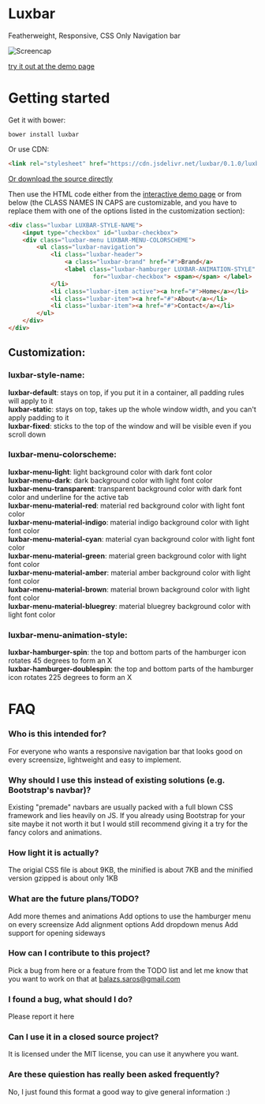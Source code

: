 # Luxbar

Featherweight, Responsive, CSS Only Navigation bar

![Screencap](http://i.imgur.com/bJ6Ty8B.gif)

[try it out at the demo page](https://balzss.github.io/luxbar/demo)

# Getting started

Get it with bower:

```
bower install luxbar
```

Or use CDN:
```html
<link rel="stylesheet" href="https://cdn.jsdelivr.net/luxbar/0.1.0/luxbar.css">
```

[Or download the source
directly](https://github.com/balzss/luxbar/archive/0.1.0.zip)

Then use the HTML code either from the [interactive demo page](https://balzss.github.io/luxbar/demo) or from below (the CLASS NAMES IN CAPS are customizable, and you have to replace them with one of the options listed in the customization section):

```html
<div class="luxbar LUXBAR-STYLE-NAME">
    <input type="checkbox" id="luxbar-checkbox">
    <div class="luxbar-menu LUXBAR-MENU-COLORSCHEME">
        <ul class="luxbar-navigation">
            <li class="luxbar-header">
                <a class="luxbar-brand" href="#">Brand</a>
                <label class="luxbar-hamburger LUXBAR-ANIMATION-STYLE"
                        for="luxbar-checkbox"> <span></span> </label>
            </li>
            <li class="luxbar-item active"><a href="#">Home</a></li>
            <li class="luxbar-item"><a href="#">About</a></li>
            <li class="luxbar-item"><a href="#">Contact</a></li>
        </ul>
    </div>
</div>
```

## Customization:

### luxbar-style-name:

**luxbar-default**: stays on top, if you put it in a container, all padding rules will apply to it  
**luxbar-static**: stays on top, takes up the whole window width, and you can't apply padding to it  
**luxbar-fixed**: sticks to the top of the window and will be visible even if you scroll down  

### luxbar-menu-colorscheme:

**luxbar-menu-light**: light background color with dark font color  
**luxbar-menu-dark**: dark background color with light font color  
**luxbar-menu-transparent**: transparent background color with dark font color and underline for the active tab  
**luxbar-menu-material-red**: material red background color with light font color  
**luxbar-menu-material-indigo**: material indigo background color with light font color  
**luxbar-menu-material-cyan**: material cyan background color with light font color  
**luxbar-menu-material-green**: material green background color with light font color  
**luxbar-menu-material-amber**: material amber background color with light font color  
**luxbar-menu-material-brown**: material brown background color with light font color  
**luxbar-menu-material-bluegrey**: material bluegrey background color with light font color  

### luxbar-menu-animation-style:

**luxbar-hamburger-spin**: the top and bottom parts of the hamburger icon rotates 45 degrees to form an X  
**luxbar-hamburger-doublespin**: the top and bottom parts of the hamburger icon rotates 225 degrees to form an X  

# FAQ

### Who is this intended for?

For everyone who wants a responsive navigation bar that looks good on every screensize, lightweight and easy to implement.

### Why should I use this instead of existing solutions (e.g. Bootstrap's navbar)?

Existing "premade" navbars are usually packed with a full blown CSS framework and lies heavily on JS. If you already using Bootstrap for your site maybe it not worth it but I would still recommend giving it a try for the fancy colors and animations.

### How light it is actually?

The origial CSS file is about 9KB, the minified is about 7KB and the minified version gzipped is about only 1KB

### What are the future plans/TODO?

Add more themes and animations
Add options to use the hamburger menu on every screensize
Add alignment options
Add dropdown menus
Add support for opening sideways

### How can I contribute to this project?

Pick a bug from here or a feature from the TODO list and let me know that you want to work on that at balazs.saros@gmail.com

### I found a bug, what should I do?

Please report it here

### Can I use it in a closed source project?

It is licensed under the MIT license, you can use it anywhere you want.

### Are these quiestion has really been asked frequently?

No, I just found this format a good way to give general information :)
